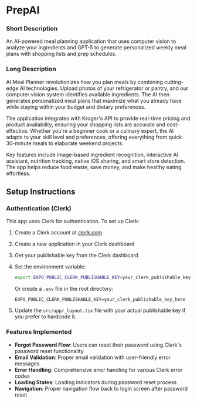 # PrepAI

### Short Description
An AI-powered meal planning application that uses computer vision to analyze your ingredients and GPT-5 to generate personalized weekly meal plans with shopping lists and prep schedules.

### Long Description
AI Meal Planner revolutionizes how you plan meals by combining cutting-edge AI technologies. Upload photos of your refrigerator or pantry, and our computer vision system identifies available ingredients. The AI then generates personalized meal plans that maximize what you already have while staying within your budget and dietary preferences.

The application integrates with Kroger's API to provide real-time pricing and product availability, ensuring your shopping lists are accurate and cost-effective. Whether you're a beginner cook or a culinary expert, the AI adapts to your skill level and preferences, offering everything from quick 30-minute meals to elaborate weekend projects.

Key features include image-based ingredient recognition, interactive AI assistant, nutrition tracking, native iOS sharing, and smart store detection. The app helps reduce food waste, save money, and make healthy eating effortless.

## Setup Instructions

### Authentication (Clerk)

This app uses Clerk for authentication. To set up Clerk:

1. Create a Clerk account at [clerk.com](https://clerk.com)
2. Create a new application in your Clerk dashboard
3. Get your publishable key from the Clerk dashboard
4. Set the environment variable:
   ```bash
   export EXPO_PUBLIC_CLERK_PUBLISHABLE_KEY=your_clerk_publishable_key_here
   ```
   
   Or create a `.env` file in the root directory:
   ```
   EXPO_PUBLIC_CLERK_PUBLISHABLE_KEY=your_clerk_publishable_key_here
   ```

5. Update the `src/app/_layout.tsx` file with your actual publishable key if you prefer to hardcode it.

### Features Implemented

- **Forgot Password Flow**: Users can reset their password using Clerk's password reset functionality
- **Email Validation**: Proper email validation with user-friendly error messages
- **Error Handling**: Comprehensive error handling for various Clerk error codes
- **Loading States**: Loading indicators during password reset process
- **Navigation**: Proper navigation flow back to login screen after password reset
